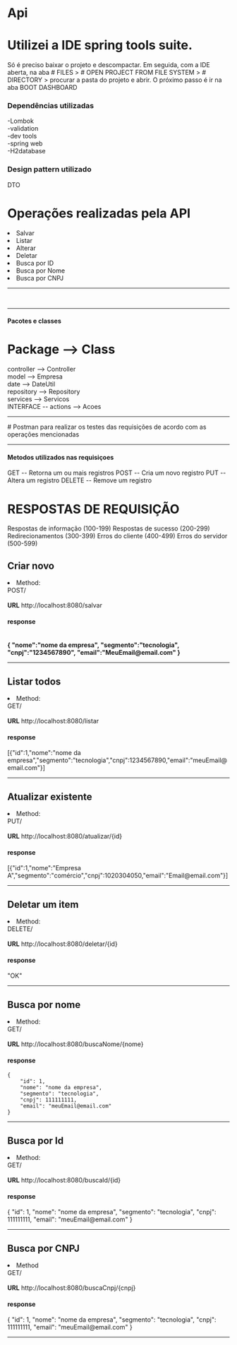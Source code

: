 
# Api

# Utilizei a IDE spring tools suite.
Só é preciso baixar o projeto e descompactar.
Em seguida, com a IDE  aberta, na aba # FILES > # OPEN PROJECT FROM FILE SYSTEM > # DIRECTORY > procurar a pasta do projeto e abrir.
O próximo passo é ir na aba BOOT DASHBOARD


### Dependências utilizadas 
-Lombok <br>
-validation <br>
-dev tools <br>
-spring web <br>
-H2database <br>

### Design pattern utilizado
DTO

# Operações realizadas pela API
<li>Salvar</li>
<li>Listar</li>
<li>Alterar</li>
<li>Deletar</li>
<li>Busca por ID</li>
<li>Busca por Nome</li>
<li>Busca por CNPJ</li>
<hr>
<br>
<hr>

<h4>Pacotes e classes</h4>

# Package --> Class

controller --> Controller <br>
model -->  Empresa <br>
date --> DateUtil <br>
repository --> Repository <br>
services --> Servicos <br>
INTERFACE -- actions --> Acoes <br>
<hr>
# Postman para realizar os testes das requisições de acordo com as operações mencionadas
<hr>
<h4> Metodos utilizados nas requisiçoes</h4>

GET -- Retorna um ou mais registros
POST -- Cria um novo registro
PUT -- Altera um registro
DELETE -- Remove um registro

# RESPOSTAS DE REQUISIÇÃO

Respostas de informação (100-199)
Respostas de sucesso (200-299)
Redirecionamentos (300-399)
Erros do cliente (400-499)
Erros do servidor (500-599)

<h2>Criar novo</h2>
<li>Method: <br>
POST/</li> <br>
<b>URL</b> http://localhost:8080/salvar  <br>
<h4>response<h4>  
<br>
{
"nome":"nome da empresa",
"segmento":"tecnologia",
"cnpj":"1234567890",
"email":"MeuEmail@email.com"
}
 
<hr>
<h2>Listar todos </h2>
<li>Method: <br>
GET/</li> <br>
<b>URL</b> http://localhost:8080/listar <br>
<h4>response</h4> [{"id":1,"nome":"nome da empresa","segmento":"tecnologia","cnpj":1234567890,"email":"meuEmail@email.com"}]
<hr>

<h2>Atualizar existente</h2>
<li/>Method: <br>
PUT/</li> <br>
<b>URL</b> http://localhost:8080/atualizar/{id}
<h4>response</h4> [{"id":1,"nome":"Empresa A","segmento":"comércio","cnpj":1020304050,"email":"Email@email.com"}]
<hr>

<h2>Deletar um item</h2>
<li>Method: <br>
DELETE/</li> <br>
<b>URL</b> http://localhost:8080/deletar/{id}
<h4>response</h4> "OK"
<hr>

<h2>Busca por nome</h2>
<li>Method: <br>
GET/</li> <br>
<b>URL</b> http://localhost:8080/buscaNome/{nome}
<h4>response</h4> 

    {
        "id": 1,
        "nome": "nome da empresa",
        "segmento": "tecnologia",
        "cnpj": 111111111,
        "email": "meuEmail@email.com"
    }
<hr>

<h2>Busca por Id</h2>
<li>Method: <br>
GET/</li> <br>
<b>URL</b> http://localhost:8080/buscaId/{id}
<h4>response</h4>
{
        "id": 1,
        "nome": "nome da empresa",
        "segmento": "tecnologia",
        "cnpj": 111111111,
        "email": "meuEmail@email.com"
    }
<hr>

<h2>Busca por CNPJ</h2>
<li>Method <br>
GET/</li> <br>
<b>URL</b> http://localhost:8080/buscaCnpj/{cnpj}
<h4>response</h4>
  {
        "id": 1,
        "nome": "nome da empresa",
        "segmento": "tecnologia",
        "cnpj": 111111111,
        "email": "meuEmail@email.com"
    }
<hr>


